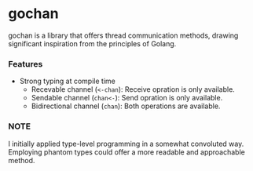# gochan

gochan is a library that offers thread communication methods, drawing significant inspiration from the principles of Golang.

### Features
- Strong typing at compile time
    - Recevable channel (`<-chan`): Receive opration is only available.
    - Sendable channel  (`chan<-`): Send opration is only available.
    - Bidirectional channel (`chan`): Both operations are available.

### NOTE
I initially applied type-level programming in a somewhat convoluted way.
Employing phantom types could offer a more readable and approachable method.
